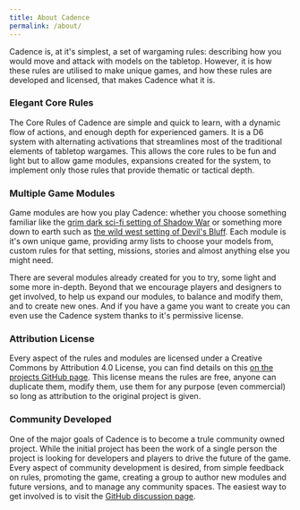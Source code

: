 ```yaml
---
title: About Cadence
permalink: /about/
---
```


Cadence is, at it's simplest, a set of wargaming rules: describing how you would move and attack with models on the tabletop. However, it is how these rules are utilised to make unique games, and how these rules are developed and licensed, that makes Cadence what it is.

### Elegant Core Rules

The Core Rules of Cadence are simple and quick to learn, with a dynamic flow of actions, and enough depth for experienced gamers. It is a D6 system with alternating activations that streamlines most of the traditional elements of tabletop wargames. This allows the core rules to be fun and light but to allow game modules, expansions created for the system, to implement only those rules that provide thematic or tactical depth.

### Multiple Game Modules

Game modules are how you play Cadence: whether you choose something familiar like the [grim dark sci-fi setting of Shadow War](/modules/shadow-war/) or something more down to earth such as [the wild west setting of Devil's Bluff](/modules/devils-bluff). Each module is it's own unique game, providing army lists to choose your models from, custom rules for that setting, missions, stories and almost anything else you might need.

There are several modules already created for you to try, some light and some more in-depth. Beyond that we encourage players and designers to get involved, to help us expand our modules, to balance and modify them, and to create new ones. And if you have a game you want to create you can even use the Cadence system thanks to it's permissive license.

### Attribution License

Every aspect of the rules and modules are licensed under a Creative Commons by Attribution 4.0 License, you can find details on this [on the projects GitHub page](https://github.com/open-source-tabletop/cadence). This license means the rules are free, anyone can duplicate them, modify them, use them for any purpose (even commercial) so long as attribution to the original project is given.

### Community Developed

One of the major goals of Cadence is to become a trule community owned project. While the initial project has been the work of a single person the project is looking for developers and players to drive the future of the game. Every aspect of community development is desired, from simple feedback on rules, promoting the game, creating a group to author new modules and future versions, and to manage any community spaces. The easiest way to get involved is to visit the [GitHub discussion page](https://github.com/open-source-tabletop/cadence/discussions).